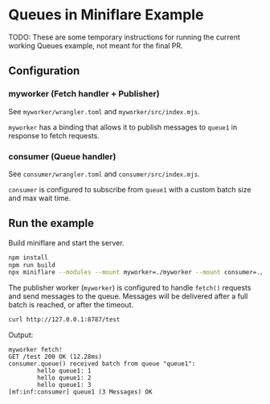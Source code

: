 # Queues in Miniflare Example

TODO: These are some temporary instructions for running the current working
Queues example, not meant for the final PR.

## Configuration

### myworker (Fetch handler + Publisher)

See `myworker/wrangler.toml` and `myworker/src/index.mjs`.

`myworker` has a binding that allows it to publish messages to `queue1` in
response to fetch requests.

### consumer (Queue handler)

See `consumer/wrangler.toml` and `consumer/src/index.mjs`.

`consumer` is configured to subscribe from `queue1` with a custom batch size and
max wait time.

## Run the example

Build miniflare and start the server.

```bash
npm install
npm run build
npx miniflare --modules --mount myworker=./myworker --mount consumer=./consumer
```

The publisher worker (`myworker`) is configured to handle `fetch()` requests and
send messages to the queue. Messages will be delivered after a full batch is
reached, or after the timeout.

```bash
curl http://127.0.0.1:8787/test
```

Output:

```
myworker fetch!
GET /test 200 OK (12.28ms)
consumer.queue() received batch from queue "queue1":
        hello queue1: 1
        hello queue1: 2
        hello queue1: 3
[mf:inf:consumer] queue1 (3 Messages) OK
```
